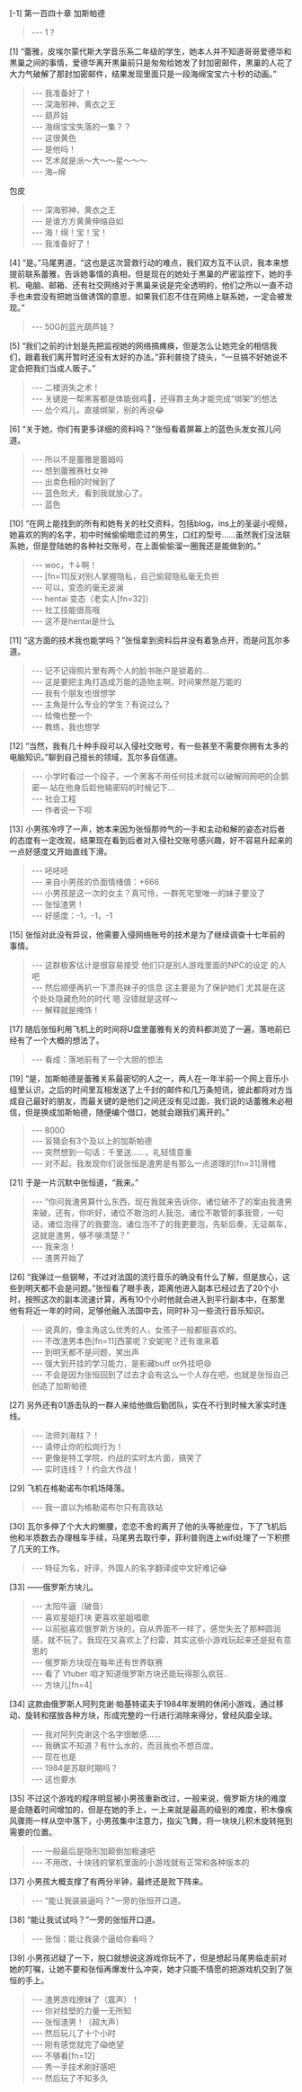 
[-1] 第一百四十章 加斯帕德
>--- 1？<br>

[1] “蕾雅，皮埃尔蒙代斯大学音乐系二年级的学生，她本人并不知道哥哥爱德华和黒巢之间的事情，爱德华离开黒巢前只是匆匆给她发了封加密邮件，黒巢的人花了大力气破解了那封加密邮件，结果发现里面只是一段海绵宝宝六十秒的动画。”
>--- 我准备好了！<br>
>--- 深海邪神，黄衣之王<br>
>--- 葫芦娃<br>
>--- 海绵宝宝失落的一集？？<br>
>--- 这很黄色<br>
>--- 是他吗！<br>
>--- 艺术就是派～大～～星～～～<br>
>--- 海~绵
















































































































































包皮<br>
>--- 深海邪神，黄衣之王<br>
>--- 是谁方方黄黄伸缩自如<br>
>--- 海！绵！宝！宝！<br>
>--- 我准备好了！<br>

[4] “是。”马尾男道，“这也是这次营救行动的难点，我们双方互不认识，我本来想提前联系蕾雅，告诉她事情的真相，但是现在的她处于黒巢的严密监控下，她的手机、电脑、邮箱、还有社交网络对于黒巢来说是完全透明的，他们之所以一直不动手也未尝没有把她当做诱饵的意思，如果我们忍不住在网络上联系她，一定会被发现。”
>--- 50G的蓝光葫芦娃？<br>

[5] “我们之前的计划是先把监视她的网络搞瘫痪，但是怎么让她完全的相信我们，跟着我们离开暂时还没有太好的办法。”菲利普挠了挠头，“一旦搞不好她说不定会把我们当成人贩子。”
>--- 二楼消失之术！<br>
>--- 关键是一帮黑客都是体能弱鸡🐔，还得靠主角才能完成“绑架”的想法<br>
>--- 怂个鸡儿，直接绑架，别的再说😂<br>

[6] “关于她，你们有更多详细的资料吗？”张恒看着屏幕上的蓝色头发女孩儿问道。
>--- 所以不是蕾雅是蕾姆吗<br>
>--- 想到蕾雅赛杜女神<br>
>--- 出卖色相的时候到了<br>
>--- 蓝色败犬，看到我就放心了。<br>
>--- 蓝色<br>

[10] “在网上能找到的所有和她有关的社交资料，包括blog，ins上的圣诞小视频，她喜欢的狗的名字，初中时候偷偷暗恋过的男生，口红的型号……虽然我们没法联系她，但是登陆她的各种社交账号，在上面偷偷溜一圈我还是能做到的。”
>--- woc，↑↓啊！<br>
>--- [fn=11]反对别人掌握隐私，自己偷窥隐私毫无负担<br>
>--- 可以，变态的毫无波澜<br>
>--- hentai   变态（老实人[fn=32]）<br>
>--- 社工技能很高哦<br>
>--- 这不是hentai是什么<br>

[11] “这方面的技术我也能学吗？”张恒拿到资料后并没有着急点开，而是问瓦尔多道。
>--- 记不记得照片里有两个人的脸书账户是锁着的…<br>
>--- 这是要把主角打造成万能的造物主啊，时间果然是万能的<br>
>--- 我有个朋友也很想学<br>
>--- 主角是什么专业的学生？有说过么？<br>
>--- 给俺也整一个<br>
>--- 教练，我也想学<br>

[12] “当然，我有几十种手段可以入侵社交账号，有一些甚至不需要你拥有太多的电脑知识。”聊到自己擅长的领域，瓦尔多自信道。
>--- 小学时看过一个段子，一个黑客不用任何技术就可以破解同网吧的企鹅密—
站在他身后趁他输密码的时候记下...<br>
>--- 社会工程<br>
>--- 作者说一下呗<br>

[13] 小男孩冷哼了一声，她本来因为张恒那帅气的一手和主动和解的姿态对后者的态度有一定改观，结果现在看到后者对入侵社交账号感兴趣，好不容易升起来的一点好感度又开始直线下滑。
>--- 呸呸呸<br>
>--- 来自小男孩的负面情绪值：+666<br>
>--- 小男孩是这一次的女主？真可怜，一群死宅里唯一的妹子要没了<br>
>--- 张恒渣男！<br>
>--- 好感度：-1，-1，-1<br>

[15] 张恒对此没有异议，他需要入侵网络账号的技术是为了继续调查十七年前的事情。
>--- 这群极客估计是很容易接受 他们只是别人游戏里面的NPC的设定 的人吧<br>
>--- 然后顺便再扒一下漂亮妹子的信息 这主要是为了保护她们 尤其是在这个处处隐藏危险的时代 嗯 没错就是这样～<br>
>--- 解释就是掩饰！<br>

[17] 随后张恒利用飞机上的时间将U盘里蕾雅有关的资料都浏览了一遍，落地前已经有了一个大概的想法了。
>--- 看成：落地前有了一个大胆的想法<br>

[19] “是，加斯帕德是蕾雅关系最密切的人之一，两人在一年半前一个网上音乐小组里认识，之后的时间里互相发送了上千封的邮件和几万条短讯，彼此都将对方当成自己最好的朋友，而最关键的是他们之间还没有见过面，我们说的话蕾雅未必相信，但是换成加斯帕德，随便编个借口，她就会跟我们离开的。”
>--- 8000<br>
>--- 盲猜会有3个及以上的加斯帕德<br>
>--- 突然想到一句话：千里送……，礼轻情意重<br>
>--- 对不起，我发现你们说张恒是渣男是有那么一点道理的[fn=31]滑稽<br>

[21] 于是一片沉默中张恒道，“我来。”
>--- “你问我渣男算什么东西，现在我就来告诉你，诸位破不了的案由我渣男来破，还有，你听好，诸位不敢泡的人我泡，诸位不敢管的事我管，一句话，诸位泡得了的我要泡，诸位泡不了的我更要泡，先斩后奏，无证飙车，这就是渣男，够不够清楚？”<br>
>--- 我来泡！<br>
>--- 渣男开始了<br>

[26] “我弹过一些钢琴，不过对法国的流行音乐的确没有什么了解，但是放心，这些到明天都不会是问题。”张恒看了眼手表，距离他进入副本已经过去了20个小时，按照这次的副本流速计算，再有10个小时他就会进入到平行副本中，在那里他有将近一年的时间，足够他融入法国中去，同时补习一些流行音乐知识。
>--- 说真的，像主角这么优秀的人，女孩子一般都挺喜欢的。<br>
>--- 不改渣男本色[fn=11]西蒙呢？安妮呢？还有谁来着<br>
>--- 到明天都不是问题，笑出声<br>
>--- 强大到开挂的学习能力，是影藏buff or外挂吧😄<br>
>--- 不会是因为张恒回到了过去才会有这么一个人存在吧，也就是张恒自己创造了加斯帕德<br>

[27] 另外还有01游击队的一群人来给他做后勤团队，实在不行到时候大家实时连线。
>--- 法师刘海柱？！<br>
>--- 请停止你的松岗行为！<br>
>--- 更像是特工学院，约战的实时太片面，搞笑了<br>
>--- 实时连线？！约会大作战！<br>

[29] 飞机在格勒诺布尔机场降落。
>--- 我一直以为格勒诺布尔只有高铁站<br>

[30] 瓦尔多伸了个大大的懒腰，恋恋不舍的离开了他的头等舱座位，下了飞机后他和半质数去办理租车手续，马尾男去取行李，菲利普则连上wifi处理了一下积攒了几天的工作。
>--- 特征为名，好评，外国人的名字翻译成中文好难记😂<br>

[33] ——俄罗斯方块儿。
>--- 太阳牛逼（破音）<br>
>--- 喜欢星姐打块 更喜欢星姐唱歌<br>
>--- 以前挺喜欢俄罗斯方块的，自从界面不一样了，感觉失去了那种圆润感，就不玩了。我现在又喜欢上了扫雷，其实这些小游戏玩起来还是挺有意思的<br>
>--- 俄罗斯方块现在每年还有世界联赛<br>
>--- 看了 Vtuber 咱才知道俄罗斯方块还能玩得那么疯狂..<br>
>--- 方块儿[fn=4]<br>

[34] 这款由俄罗斯人阿列克谢·帕基特诺夫于1984年发明的休闲小游戏，通过移动、旋转和摆放各种方块，形成完整的一行进行消除来得分，曾经风靡全球。
>--- 我对阿列克谢这个名字很敏感……<br>
>--- 我确实不知道？有什么水的，而且我也不想百度。<br>
>--- 现在也是<br>
>--- 1984是苏联时期吗？<br>
>--- 这也要水<br>

[35] 不过这个游戏的程序明显被小男孩重新改过，一般来说，俄罗斯方块的难度是会随着时间增加的，但是在她的手上，一上来就是最高的级别的难度，积木像疾风骤雨一样从空中落下，小男孩集中注意力，指尖飞舞，将一块块儿积木旋转拖到需要的位置。
>--- 一般最后是隐形加颠倒加极速吧<br>
>--- 不用改，十块钱的掌机里面的小游戏就有正常和各种版本的<br>

[37] 小男孩大概支撑了有两分半钟，最终还是败下阵来。
>--- “能让我装装逼吗？”一旁的张恒开口道。<br>

[38] “能让我试试吗？”一旁的张恒开口道。
>--- 张恒：能让我装个逼给你看吗？<br>

[39] 小男孩迟疑了一下，脱口就想说这游戏你玩不了，但是想起马尾男临走前对她的叮嘱，让她不要和张恒再爆发什么冲突，她才只能不情愿的把游戏机交到了张恒的手上。
>--- 渣男游戏撩妹了（震声）！<br>
>--- 你对挂壁的力量一无所知<br>
>--- 张恒渣男！（超大声）<br>
>--- 然后玩儿了十个小时<br>
>--- 刚有感觉就完了😱绝望<br>
>--- 不够看[fn=12]<br>
>--- 秀一手技术刷好感吧<br>
>--- 然后玩了不知多久<br>
